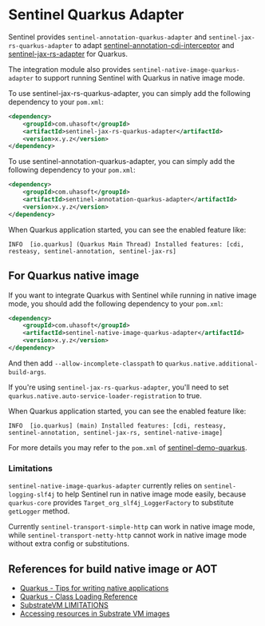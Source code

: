 # Sentinel Quarkus Adapter

Sentinel provides `sentinel-annotation-quarkus-adapter` and `sentinel-jax-rs-quarkus-adapter` to
adapt [sentinel-annotation-cdi-interceptor](https://github.com/alibaba/Sentinel/tree/master/sentinel-extension/sentiel-annotation-cdi-interceptor)
and [sentinel-jax-rs-adapter](https://github.com/alibaba/Sentinel/tree/master/sentinel-adapter/sentinel-jax-rs-adapter) for Quarkus.

The integration module also provides `sentinel-native-image-quarkus-adapter` to support running Sentinel with Quarkus in native image mode.

To use sentinel-jax-rs-quarkus-adapter, you can simply add the following dependency to your `pom.xml`:

```xml
<dependency>
    <groupId>com.uhasoft</groupId>
    <artifactId>sentinel-jax-rs-quarkus-adapter</artifactId>
    <version>x.y.z</version>
</dependency>
```

To use sentinel-annotation-quarkus-adapter, you can simply add the following dependency to your `pom.xml`:

```xml
<dependency>
    <groupId>com.uhasoft</groupId>
    <artifactId>sentinel-annotation-quarkus-adapter</artifactId>
    <version>x.y.z</version>
</dependency>
```

When Quarkus application started, you can see the enabled feature like:

```
INFO  [io.quarkus] (Quarkus Main Thread) Installed features: [cdi, resteasy, sentinel-annotation, sentinel-jax-rs]
```

## For Quarkus native image

If you want to integrate Quarkus with Sentinel while running in native image mode,
you should add the following dependency to your `pom.xml`:

```xml
<dependency>
    <groupId>com.uhasoft</groupId>
    <artifactId>sentinel-native-image-quarkus-adapter</artifactId>
    <version>x.y.z</version>
</dependency>
```

And then add `--allow-incomplete-classpath` to `quarkus.native.additional-build-args`.

If you're using `sentinel-jax-rs-quarkus-adapter`, you'll need to set `quarkus.native.auto-service-loader-registration` to true.

When Quarkus application started, you can see the enabled feature like:

```
INFO  [io.quarkus] (main) Installed features: [cdi, resteasy, sentinel-annotation, sentinel-jax-rs, sentinel-native-image]
```

For more details you may refer to the `pom.xml` of [sentinel-demo-quarkus](https://github.com/alibaba/Sentinel/tree/master/sentinel-demo/sentinel-demo-quarkus).

### Limitations

`sentinel-native-image-quarkus-adapter` currently relies on `sentinel-logging-slf4j` to help Sentinel
run in native image mode easily, because `quarkus-core` provides `Target_org_slf4j_LoggerFactory` to substitute `getLogger` method.

Currently `sentinel-transport-simple-http` can work in native image mode, while `sentinel-transport-netty-http` cannot work in native image mode without extra config or substitutions.

## References for build native image or AOT

- [Quarkus - Tips for writing native applications](https://quarkus.io/guides/writing-native-applications-tips)
- [Quarkus - Class Loading Reference](https://quarkus.io/guides/class-loading-reference)
- [SubstrateVM LIMITATIONS](https://github.com/oracle/graal/blob/master/substratevm/LIMITATIONS.md)
- [Accessing resources in Substrate VM images](https://github.com/oracle/graal/blob/master/substratevm/RESOURCES.md)
